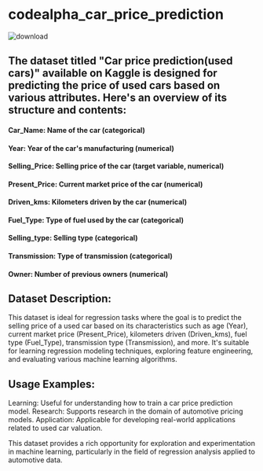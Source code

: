 # codealpha_car_price_prediction
![download](https://github.com/user-attachments/assets/b3860079-7596-4b78-9d8b-c70c2e4bd653)

## The dataset titled "Car price prediction(used cars)" available on Kaggle is designed for predicting the price of used cars based on various attributes. Here's an overview of its structure and contents:


#### Car_Name: Name of the car (categorical)
#### Year: Year of the car's manufacturing (numerical)
#### Selling_Price: Selling price of the car (target variable, numerical)
#### Present_Price: Current market price of the car (numerical)
#### Driven_kms: Kilometers driven by the car (numerical)
#### Fuel_Type: Type of fuel used by the car (categorical)
#### Selling_type: Selling type (categorical)
#### Transmission: Type of transmission (categorical)
#### Owner: Number of previous owners (numerical)

## Dataset Description:
This dataset is ideal for regression tasks where the goal is to predict the selling price of a used car based on its characteristics such as age (Year), current market price (Present_Price), kilometers driven (Driven_kms), fuel type (Fuel_Type), transmission type (Transmission), and more. It's suitable for learning regression modeling techniques, exploring feature engineering, and evaluating various machine learning algorithms.



## Usage Examples:
Learning: Useful for understanding how to train a car price prediction model.
Research: Supports research in the domain of automotive pricing models.
Application: Applicable for developing real-world applications related to used car valuation.

This dataset provides a rich opportunity for exploration and experimentation in machine learning, particularly in the field of regression analysis applied to automotive data.

